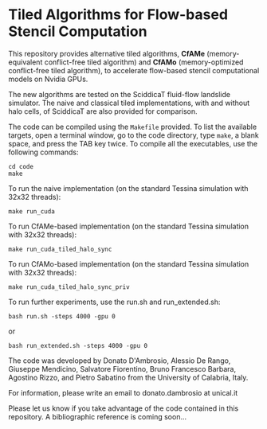 # Tiled Algorithms for Flow-based Stencil Computation

This repository provides alternative tiled algorithms, **CfAMe** (memory-equivalent conflict-free tiled algorithm) and **CfAMo** (memory-optimized conflict-free tiled algorithm), to accelerate flow-based stencil computational models on Nvidia GPUs. 

The new algorithms are tested on the SciddicaT fluid-flow landslide simulator. The naive and classical tiled implementations, with and without halo cells, of SciddicaT are also provided for comparison.

The code can be compiled using the `Makefile` provided. To list the available targets, open a terminal window, go to the code directory, type `make`, a blank space, and press the TAB key twice.
To compile all the executables, use the following commands:

```
cd code
make
```

To run the naive implementation (on the standard Tessina simulation with 32x32 threads):

```
make run_cuda
```

To run CfAMe-based implementation (on the standard Tessina simulation with 32x32 threads):

```
make run_cuda_tiled_halo_sync
```

To run CfAMo-based implementation (on the standard Tessina simulation with 32x32 threads):

```
make run_cuda_tiled_halo_sync_priv
```

To run further experiments, use the run.sh and run_extended.sh:
```
bash run.sh -steps 4000 -gpu 0
```
or 
```
bash run_extended.sh -steps 4000 -gpu 0
```


The code was developed by Donato D'Ambrosio, Alessio De Rango, Giuseppe Mendicino, Salvatore Fiorentino, Bruno Francesco Barbara, Agostino Rizzo, and Pietro Sabatino from the University of Calabria, Italy.

For information, please write an email to donato.dambrosio at unical.it

Please let us know if you take advantage of the code contained in this repository. A bibliographic reference is coming soon...

